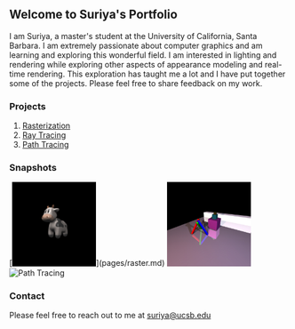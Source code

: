 ## Welcome to Suriya's Portfolio

I am Suriya, a master's student at the University of California, Santa Barbara. I am extremely passionate about computer graphics and am learning and exploring this wonderful field. I am interested in lighting and rendering while exploring other aspects of appearance modeling and real-time rendering. This exploration has taught me a lot and I have put together some of the projects. Please feel free to share feedback on my work.

### Projects

1. [Rasterization](pages/raster.md)
2. [Ray Tracing](pages/raytracer.md)
3. [Path Tracing](pages/pathtracer.md)

### Snapshots

<div class="row">
    [<img src="/images/rasterization/textured_cow.png" alt="Rasterization" style="width:30%">](pages/raster.md)
    <img src="/images/raytracing/scene3_old.jpg" alt="Ray Tracing" style="width:30%">
    <img src="/images/pathtracing/ray_iterative.jpg" alt="Path Tracing" style="width:30%">
</div> 

### Contact

Please feel free to reach out to me at [suriya@ucsb.edu](mailto:suriya@ucsb.edu)
